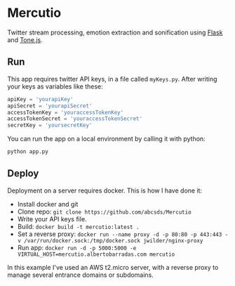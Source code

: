 # Mercutio
Twitter stream processing, emotion extraction and sonification using [Flask](http://flask.pocoo.org/) and [Tone.js](https://github.com/Tonejs/Tone.js).

## Run
This app requires twitter API keys, in a file called `myKeys.py`. After writing your keys as variables like these:
```python
apiKey = 'yourapiKey'
apiSecret = 'yourapiSecret'
accessTokenKey = 'youraccessTokenKey'
accessTokenSecret = 'youraccessTokenSecret'
secretKey = 'yoursecretKey'
```
You can run the app on a local environment by calling it with python:
```python
python app.py
```

## Deploy
Deployment on a server requires docker. This is how I have done it:

- Install docker and git
- Clone repo: `git clone https://github.com/abcsds/Mercutio`
- Write your API keys file.
- Build: `docker build -t mercutio:latest .`
- Set a reverse proxy: `docker run --name proxy -d -p 80:80 -p 443:443 -v /var/run/docker.sock:/tmp/docker.sock jwilder/nginx-proxy`
- Run app: `docker run -d -p 5000:5000 -e VIRTUAL_HOST=mercutio.albertobarradas.com mercutio`

In this example I've used an AWS t2.micro server, with a reverse proxy to manage several entrance domains or subdomains.
